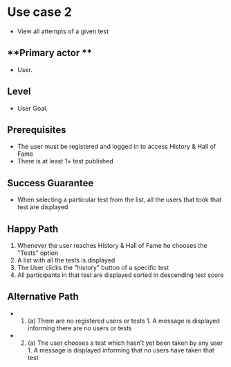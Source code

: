 # Use case 2 

* View all attempts of a given test

## **Primary actor **

* User.

## **Level**

* User Goal.

## **Prerequisites**
*  The user must be registered and logged in to access History & Hall of Fame
*  There is at least 1+ test published

## **Success Guarantee**
*  When selecting a particular test from the list, all the users that took that test are displayed

## **Happy Path**
1. Whenever the user reaches History & Hall of Fame he chooses the "Tests" option
2. A list with all the tests is displayed
3. The User clicks the "history" button of a specific test 
4. All participants in that test are displayed sorted in descending test score

## Alternative Path

* 1.    (a) There are no registered users or tests
            1. A message is displayed informing there are no users or tests
            
* 2.    (a) The user chooses a test which hasn't yet been taken by any user
            1. A message is displayed informing that no users have taken that test
